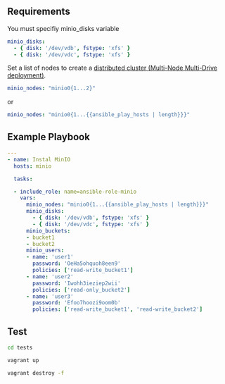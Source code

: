 Requirements
------------

You must specifiy minio_disks variable

```yaml
minio_disks:
  - { disk: '/dev/vdb', fstype: 'xfs' }
  - { disk: '/dev/vdc', fstype: 'xfs' }

```

Set a list of nodes to create a [distributed cluster (Multi-Node Multi-Drive deployment)](https://min.io/docs/minio/linux/operations/install-deploy-manage/deploy-minio-multi-node-multi-drive.html).
```yaml
minio_nodes: "minio0{1...2}"

```
or 

```yaml
minio_nodes: "minio0{1...{{ansible_play_hosts | length}}}"

```

Example Playbook
----------------


```yaml
---
- name: Instal MinIO
  hosts: minio

  tasks:

  - include_role: name=ansible-role-minio
    vars:
      minio_nodes: "minio0{1...{{ansible_play_hosts | length}}}"
      minio_disks:
        - { disk: '/dev/vdb', fstype: 'xfs' }
        - { disk: '/dev/vdc', fstype: 'xfs' }
      minio_buckets:
      - bucket1
      - bucket2
      minio_users:
      - name: 'user1'
        password: 'OeHa5ohquoh8een9'
        policies: ['read-write_bucket1']
      - name: 'user2'
        password: 'Iwohh3ieziep2wii'
        policies: ['read-only_bucket2']
      - name: 'user3'
        password: 'Efoo7hoozi9oom0b'
        policies: ['read-write_bucket1', 'read-write_bucket2']
```

Test
----------------


```bash
cd tests

vagrant up

vagrant destroy -f
```